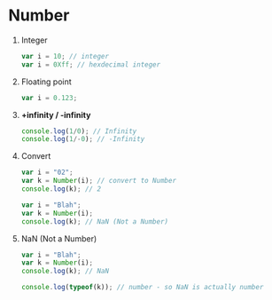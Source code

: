 # Number

1. Integer
    ```javascript
    var i = 10; // integer
    var i = 0Xff; // hexdecimal integer
    ```

2. Floating point
    ```javascript
    var i = 0.123;
    ```

3. **+infinity / -infinity**
    ```javascript
    console.log(1/0); // Infinity
    console.log(1/-0); // -Infinity
    ```

4. Convert
    ```javascript
    var i = "02";
    var k = Number(i); // convert to Number
    console.log(k); // 2

    var i = "Blah";
    var k = Number(i);
    console.log(k); // NaN (Not a Number)
    ```

5. NaN (Not a Number)
    ```javascript
    var i = "Blah";
    var k = Number(i);
    console.log(k); // NaN

    console.log(typeof(k)); // number - so NaN is actually number
    ```
